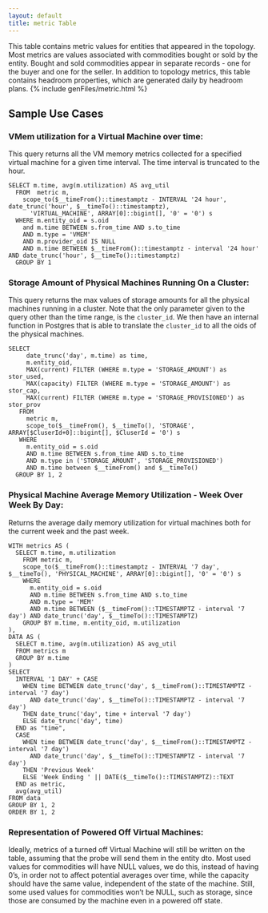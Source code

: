 ```yaml
---
layout: default
title: metric Table
---
```


This table contains metric values for entities that appeared in the topology. Most metrics are values associated with commodities bought or sold by the entity. Bought and sold commodities appear in separate records - one for the buyer and one for the seller. In addition to topology metrics, this table contains headroom properties, which are generated daily by headroom plans.
{% include genFiles/metric.html %}

## Sample Use Cases

### VMem utilization for a Virtual Machine over time:

This query returns all the VM memory metrics collected for a specified virtual machine for a given time interval. The time interval is truncated to the hour.

    SELECT m.time, avg(m.utilization) AS avg_util
      FROM  metric m,
        scope_to($__timeFrom()::timestamptz - INTERVAL '24 hour',  date_trunc('hour', $__timeTo()::timestamptz),
          'VIRTUAL_MACHINE', ARRAY[0]::bigint[], '0' = '0') s
      WHERE m.entity_oid = s.oid
        and m.time BETWEEN s.from_time AND s.to_time
        AND m.type = 'VMEM'
        AND m.provider_oid IS NULL
        AND m.time BETWEEN $__timeFrom()::timestamptz - interval '24 hour' AND date_trunc('hour', $__timeTo()::timestamptz)
      GROUP BY 1
      
      
### Storage Amount of Physical Machines Running On a Cluster:

This query returns the max values of storage amounts for all the physical machines running in a cluster. Note that the only parameter given to the query other than the time range, is the `cluster_id`. We then have an internal function in Postgres that is able to translate the `cluster_id` to all the oids of the physical machines.

    SELECT
         date_trunc('day', m.time) as time,
         m.entity_oid,
         MAX(current) FILTER (WHERE m.type = 'STORAGE_AMOUNT') as stor_used,
         MAX(capacity) FILTER (WHERE m.type = 'STORAGE_AMOUNT') as stor_cap,
         MAX(current) FILTER (WHERE m.type = 'STORAGE_PROVISIONED') as stor_prov
       FROM
         metric m,
         scope_to($__timeFrom(), $__timeTo(), 'STORAGE', ARRAY[$CluserId+0]::bigint[], $CluserId = '0') s
       WHERE
         m.entity_oid = s.oid
         AND m.time BETWEEN s.from_time AND s.to_time
         AND m.type in ('STORAGE_AMOUNT', 'STORAGE_PROVISIONED')
         AND m.time between $__timeFrom() and $__timeTo()
      GROUP BY 1, 2

### Physical Machine Average Memory Utilization  - Week Over Week By Day:

Returns the average daily memory utilization for virtual machines both for the current week and the past week.

    WITH metrics AS (
      SELECT m.time, m.utilization
        FROM metric m,
        scope_to($__timeFrom()::timestamptz - INTERVAL '7 day', $__timeTo(), 'PHYSICAL_MACHINE', ARRAY[0]::bigint[], '0' = '0') s
        WHERE
          m.entity_oid = s.oid
          AND m.time BETWEEN s.from_time AND s.to_time
          AND m.type = 'MEM'
          AND m.time BETWEEN ($__timeFrom()::TIMESTAMPTZ - interval '7 day') AND date_trunc('day', $__timeTo()::TIMESTAMPTZ)
        GROUP BY m.time, m.entity_oid, m.utilization
    ),
    DATA AS (
      SELECT m.time, avg(m.utilization) AS avg_util
      FROM metrics m
      GROUP BY m.time
    )
    SELECT
      INTERVAL '1 DAY' + CASE
        WHEN time BETWEEN date_trunc('day', $__timeFrom()::TIMESTAMPTZ - interval '7 day')
          AND date_trunc('day', $__timeTo()::TIMESTAMPTZ - interval '7 day')
        THEN date_trunc('day', time + interval '7 day')
        ELSE date_trunc('day', time)
      END as "time",
      CASE
        WHEN time BETWEEN date_trunc('day', $__timeFrom()::TIMESTAMPTZ - interval '7 day')
          AND date_trunc('day', $__timeTo()::TIMESTAMPTZ - interval '7 day')
        THEN 'Previous Week'
        ELSE 'Week Ending ' || DATE($__timeTo()::TIMESTAMPTZ)::TEXT
      END as metric,
      avg(avg_util)
    FROM data
    GROUP BY 1, 2
    ORDER BY 1, 2
    
### Representation of Powered Off Virtual Machines:

Ideally, metrics of a turned off Virtual Machine will still be written on the table, assuming that the probe will send them in the entity dto. Most used values for commodities will have NULL values, we do this, instead of having 0’s, in order not to affect potential averages over time, while the capacity should have the same value, independent of the state of the machine. Still, some used values for commodities won’t be NULL, such as storage, since those are consumed by the machine even in a powered off state.